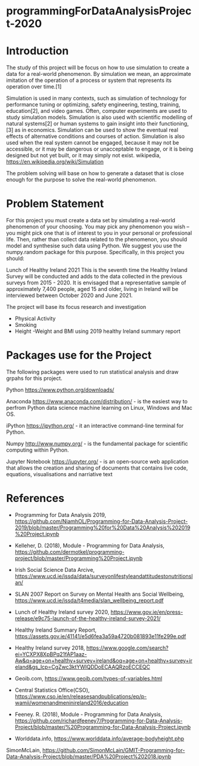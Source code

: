 # programmingForDataAnalysisProject-2020


# Introduction
The study of this project will be focus on how to use simulation to create a data for a real-world phenomenon. By simulation we mean, an approximate imitation of the operation of a process or system that represents its operation over time.[1]

Simulation is used in many contexts, such as simulation of technology for performance tuning or optimizing, safety engineering, testing, training, education[2], and video games. Often, computer experiments are used to study simulation models. Simulation is also used with scientific modelling of natural systems[2] or human systems to gain insight into their functioning,[3] as in economics. Simulation can be used to show the eventual real effects of alternative conditions and courses of action. Simulation is also used when the real system cannot be engaged, because it may not be accessible, or it may be dangerous or unacceptable to engage, or it is being designed but not yet built, or it may simply not exist. wikipedia, https://en.wikipedia.org/wiki/Simulation

The problem solving will base on how to generate a dataset that is close enough for the purpose to solve the real-world phenomenon.

# Problem Statement

For this project you must create a data set by simulating a real-world phenomenon of your choosing. You may pick any phenomenon you wish – you might pick one that is of interest to you in your personal or professional life. Then, rather than collect data related to the phenomenon, you should model and synthesise such data using Python. We suggest you use the numpy.random package for this purpose. Specifically, in this project you should:

Lunch of Healthy Ireland 2021
This is the seventh time the Healthy Ireland Survey will be conducted and adds to the data collected in the previous surveys from 2015 - 2020. It is envisaged that a representative sample of approximately 7,400 people, aged 15 and older, living in Ireland will be interviewed between October 2020 and June 2021.

The project will base its focus research and investigation

- Physical Activity
- Smoking
- Height
-Weight and BMI
using 2019 healthy Ireland summary report

# Packages use for the Project

The following packages were used to run statistical analysis and draw grpahs for this project.

Python https://www.python.org/downloads/

Anaconda https://www.anaconda.com/distribution/ - is the easiest way to perfrom Python data science machine learning on Linux, Windows and Mac OS.

iPython https://ipython.org/ - it an interactive command-line terminal for Python.

Numpy http://www.numpy.org/ - is the fundamental package for scientific computing within Python.

Jupyter Notebook https://jupyter.org/ - is an open-source web application that allows the creation and sharing of documents that contains live code, equations, visualisations and narriative text

# References

- Programming for Data Analysis 2019, https://github.com/NiamhOL/Programming-for-Data-Analysis-Project-2019/blob/master/Programming%20for%20Data%20Analysis%202019%20Project.ipynb

- Kelleher, D. (2018), Module - Programming for Data Analysis, https://github.com/dermotkel/programming-project/blob/master/Programming%20Project.ipynb

- Irish Social Science Data Arcive, https://www.ucd.ie/issda/data/surveyonlifestyleandattitudestonutritionslan/

- SLAN 2007 Report on Survey on Mental Health ans Social Wellbeing, https://www.ucd.ie/issda/t4media/slan_wellbeing_report.pdf

- Lunch of Healthy Ireland survey 2020, https://www.gov.ie/en/press-release/e9c75-launch-of-the-healthy-ireland-survey-2021/

- Healthy Ireland Summary Report, https://assets.gov.ie/41141/e5d6fea3a59a4720b081893e11fe299e.pdf

- Healthy Ireland survey 2018, https://www.google.com/search?ei=YCXPX8XpBPq21fAP1aaz-Aw&q=age+on+healthy+survey+ireland&oq=age+on+healthy+survey+ireland&gs_lcp=CgZwc3ktYWIQDDoECAAQRzoECCEQC

- Geoib.com, https://www.geoib.com/types-of-variables.html

- Central Statistics Office(CSO), https://www.cso.ie/en/releasesandpublications/ep/p-wamii/womenandmeninireland2016/education

- Feeney. R. (2018), Module - Programming for Data Analysis, https://github.com/richardfeeney7/Programming-for-Data-Analysis-Project/blob/master/%20Programming-for-Data-Analysis-Project.ipynb

- Worlddata.info, https://www.worlddata.info/average-bodyheight.php

SimonMcLain, https://github.com/SimonMcLain/GMIT-Programming-for-Data-Analysis-Project/blob/master/PDA%20Project%202018.ipynb
